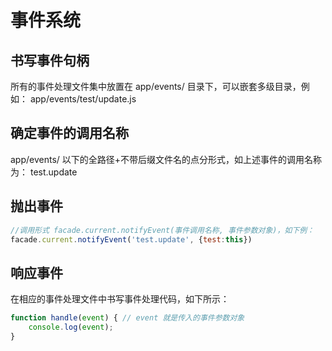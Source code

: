 # 事件系统

## 书写事件句柄

所有的事件处理文件集中放置在 app/events/ 目录下，可以嵌套多级目录，例如：
app/events/test/update.js

## 确定事件的调用名称

app/events/ 以下的全路径+不带后缀文件名的点分形式，如上述事件的调用名称为： test.update

## 抛出事件

```js
//调用形式 facade.current.notifyEvent(事件调用名称, 事件参数对象)，如下例：
facade.current.notifyEvent('test.update', {test:this})
```

## 响应事件

在相应的事件处理文件中书写事件处理代码，如下所示：

```js
function handle(event) { // event 就是传入的事件参数对象
    console.log(event);
}
```